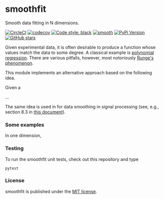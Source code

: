 # smoothfit

Smooth data fitting in N dimensions.

[![CircleCI](https://img.shields.io/circleci/project/github/nschloe/smoothfit/master.svg)](https://circleci.com/gh/nschloe/smoothfit)
[![codecov](https://img.shields.io/codecov/c/github/nschloe/smoothfit.svg)](https://codecov.io/gh/nschloe/smoothfit)
[![Code style: black](https://img.shields.io/badge/code%20style-black-000000.svg)](https://github.com/psf/black)
[![smooth](https://img.shields.io/badge/smooth-yes-8209ba.svg)](https://github.com/nschloe/smoothfit)
[![PyPi Version](https://img.shields.io/pypi/v/smoothfit.svg)](https://pypi.org/project/smoothfit)
[![GitHub stars](https://img.shields.io/github/stars/nschloe/smoothfit.svg?logo=github&label=Stars&logoColor=white)](https://github.com/nschloe/smoothfit)

Given experimental data, it is often desirable to produce a function whose values match
the data to some degree. A classical example is [polynomial
regression](https://en.wikipedia.org/wiki/Polynomial_regression).  There are various
pitfalls, however, most notoriously [Runge's
phenomenon](https://en.wikipedia.org/wiki/Runge%27s_phenomenon).

This module implements an alternative approach based on the following idea.

Given a

...

The same idea is used in for data smoothing in signal processing
(see, e.g., section 8.3 in [this
document](http://eeweb.poly.edu/iselesni/lecture_notes/least_squares/least_squares_SP.pdf)).

### Some examples

In one dimension, 



### Testing

To run the smoothfit unit tests, check out this repository and type
```
pytest
```

### License

smoothfit is published under the [MIT license](https://en.wikipedia.org/wiki/MIT_License).
